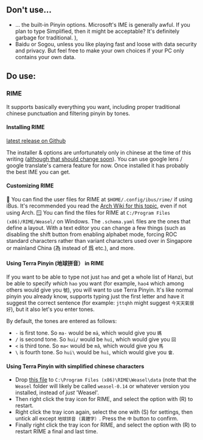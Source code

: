 ## Don't use...

 - ... the built-in Pinyin options. Microsoft's IME is generally awful. If you plan to type Simplified, then it might be acceptable? It's definitely garbage for traditional. ), 
 - Baidu or Sogou, unless you like playing fast and loose with data security and privacy. But feel free to make your own choices if your PC only contains your own data. 

## Do use:
### RIME
It supports basically everything you want, including proper traditional chinese punctuation and filtering pinyin by tones.

#### Installing RIME
[latest release on Github](https://github.com/rime/weasel/releases/latest)

The installer & options are unfortunately only in chinese at the time of this writing ([although that should change soon](https://github.com/rime/weasel/pull/900)). You can use google lens / google translate's camera feature for now. Once installed it has probably the best IME you can get.

#### Customizing RIME
🐧 You can find the user files for RIME at `$HOME/.config/ibus/rime/` if using iBus. It's recommended you read the [Arch Wiki for this topic](https://wiki.archlinux.org/title/Rime), even if not using Arch.
🪟 You can find the files for RIME at `C:/Program Files (x86)/RIME/Weasel/` on Windows.
The `.schema.yaml` files are the ones that define a layout. With a text editor you can change a few things (such as disabling the shift button from enabling alphabet mode, forcing ROC standard characters rather than variant characters used over in Singapore or mainland China (為 instead of 爲 etc.), and more. 

#### Using Terra Pinyin (地球拼音） in RIME
If you want to be able to type not just `hao` and get a whole list of Hanzi, but be able to specify *which* `hao` you want (for example, `hao4` which among others would give you `號`), you will want to use Terra Pinyin. It's like normal pinyin you already know, supports typing just the first letter and have it suggest the correct sentence (for example: `jttqhh` might suggest `今天天氣很好`), but it also let's you enter tones. 

By default, the tones are entered as follows:
 - `-` is first tone. So `ma-` would be `mā`, which would give you `媽`
 - `/` is second tone. So `hui/` would be `huí`, which would give you `回`
 - `<` is third tone. So `ma<` would be `mǎ`, which would give you `馬`
 - `\` is fourth tone. So `hui\` would be `huì`, which would give you `會`.

#### Using Terra Pinyin with simplified chinese characters
 - Drop [this file](https://raw.githubusercontent.com/null-von-sushi/website-how-to-guoyu-shurufa/main/RIME/Windows_CN/terra_pinyin_cn.schema.yaml) to `C:\Program Files (x86)\RIME\Weasel\data` (note that the `Weasel` folder will likely be called `weasel-0.14` or whatever version you installed, instead of *just* 'Weasel'.
 - Then right click the tray icon for RIME, and select the option with (R) to restart.
 - Right click the tray icon again, select the one with (S) for settings, then untick all except `地球拼音 (異體字）`. Press the `中` button to confirm.
 - Finally right click the tray icon for RIME, and select the option with (R) to restart RIME a final and last time.
